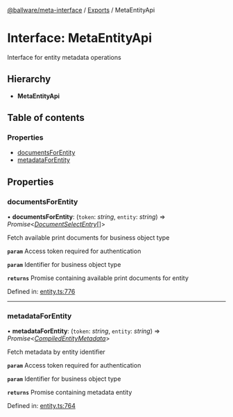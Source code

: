[@ballware/meta-interface](../README.md) / [Exports](../modules.md) / MetaEntityApi

# Interface: MetaEntityApi

Interface for entity metadata operations

## Hierarchy

* **MetaEntityApi**

## Table of contents

### Properties

- [documentsForEntity](metaentityapi.md#documentsforentity)
- [metadataForEntity](metaentityapi.md#metadataforentity)

## Properties

### documentsForEntity

• **documentsForEntity**: (`token`: *string*, `entity`: *string*) => *Promise*<[*DocumentSelectEntry*](documentselectentry.md)[]\>

Fetch available print documents for business object type

**`param`** Access token required for authentication

**`param`** Identifier for business object type

**`returns`** Promise containing available print documents for entity

Defined in: [entity.ts:776](https://github.com/frankball/ballware-meta-interface/blob/d19dcf1/src/entity.ts#L776)

___

### metadataForEntity

• **metadataForEntity**: (`token`: *string*, `entity`: *string*) => *Promise*<[*CompiledEntityMetadata*](compiledentitymetadata.md)\>

Fetch metadata by entity identifier

**`param`** Access token required for authentication

**`param`** Identifier for business object type

**`returns`** Promise containing metadata entity

Defined in: [entity.ts:764](https://github.com/frankball/ballware-meta-interface/blob/d19dcf1/src/entity.ts#L764)
